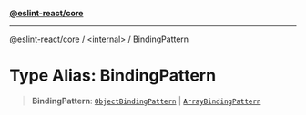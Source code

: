 [**@eslint-react/core**](../../README.md)

***

[@eslint-react/core](../../README.md) / [\<internal\>](../README.md) / BindingPattern

# Type Alias: BindingPattern

> **BindingPattern**: [`ObjectBindingPattern`](../interfaces/ObjectBindingPattern.md) \| [`ArrayBindingPattern`](../interfaces/ArrayBindingPattern.md)
